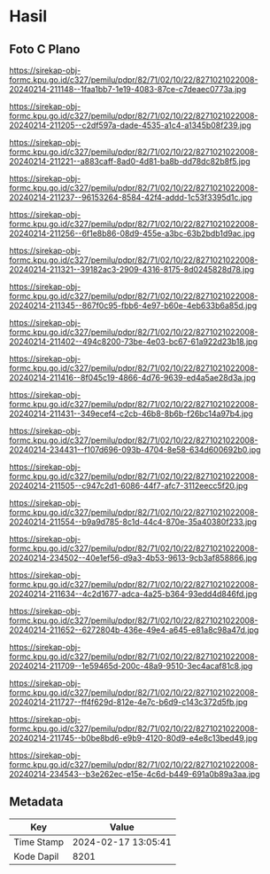 # Hasil

## Foto C Plano

https://sirekap-obj-formc.kpu.go.id/c327/pemilu/pdpr/82/71/02/10/22/8271021022008-20240214-211148--1faa1bb7-1e19-4083-87ce-c7deaec0773a.jpg

https://sirekap-obj-formc.kpu.go.id/c327/pemilu/pdpr/82/71/02/10/22/8271021022008-20240214-211205--c2df597a-dade-4535-a1c4-a1345b08f239.jpg

https://sirekap-obj-formc.kpu.go.id/c327/pemilu/pdpr/82/71/02/10/22/8271021022008-20240214-211221--a883caff-8ad0-4d81-ba8b-dd78dc82b8f5.jpg

https://sirekap-obj-formc.kpu.go.id/c327/pemilu/pdpr/82/71/02/10/22/8271021022008-20240214-211237--96153264-8584-42f4-addd-1c53f3395d1c.jpg

https://sirekap-obj-formc.kpu.go.id/c327/pemilu/pdpr/82/71/02/10/22/8271021022008-20240214-211256--6f1e8b86-08d9-455e-a3bc-63b2bdb1d9ac.jpg

https://sirekap-obj-formc.kpu.go.id/c327/pemilu/pdpr/82/71/02/10/22/8271021022008-20240214-211321--39182ac3-2909-4316-8175-8d0245828d78.jpg

https://sirekap-obj-formc.kpu.go.id/c327/pemilu/pdpr/82/71/02/10/22/8271021022008-20240214-211345--867f0c95-fbb6-4e97-b60e-4eb633b6a85d.jpg

https://sirekap-obj-formc.kpu.go.id/c327/pemilu/pdpr/82/71/02/10/22/8271021022008-20240214-211402--494c8200-73be-4e03-bc67-61a922d23b18.jpg

https://sirekap-obj-formc.kpu.go.id/c327/pemilu/pdpr/82/71/02/10/22/8271021022008-20240214-211416--8f045c19-4866-4d76-9639-ed4a5ae28d3a.jpg

https://sirekap-obj-formc.kpu.go.id/c327/pemilu/pdpr/82/71/02/10/22/8271021022008-20240214-211431--349ecef4-c2cb-46b8-8b6b-f26bc14a97b4.jpg

https://sirekap-obj-formc.kpu.go.id/c327/pemilu/pdpr/82/71/02/10/22/8271021022008-20240214-234431--f107d696-093b-4704-8e58-634d600692b0.jpg

https://sirekap-obj-formc.kpu.go.id/c327/pemilu/pdpr/82/71/02/10/22/8271021022008-20240214-211505--c947c2d1-6086-44f7-afc7-3112eecc5f20.jpg

https://sirekap-obj-formc.kpu.go.id/c327/pemilu/pdpr/82/71/02/10/22/8271021022008-20240214-211554--b9a9d785-8c1d-44c4-870e-35a40380f233.jpg

https://sirekap-obj-formc.kpu.go.id/c327/pemilu/pdpr/82/71/02/10/22/8271021022008-20240214-234502--40e1ef56-d9a3-4b53-9613-9cb3af858866.jpg

https://sirekap-obj-formc.kpu.go.id/c327/pemilu/pdpr/82/71/02/10/22/8271021022008-20240214-211634--4c2d1677-adca-4a25-b364-93edd4d846fd.jpg

https://sirekap-obj-formc.kpu.go.id/c327/pemilu/pdpr/82/71/02/10/22/8271021022008-20240214-211652--6272804b-436e-49e4-a645-e81a8c98a47d.jpg

https://sirekap-obj-formc.kpu.go.id/c327/pemilu/pdpr/82/71/02/10/22/8271021022008-20240214-211709--1e59465d-200c-48a9-9510-3ec4acaf81c8.jpg

https://sirekap-obj-formc.kpu.go.id/c327/pemilu/pdpr/82/71/02/10/22/8271021022008-20240214-211727--ff4f629d-812e-4e7c-b6d9-c143c372d5fb.jpg

https://sirekap-obj-formc.kpu.go.id/c327/pemilu/pdpr/82/71/02/10/22/8271021022008-20240214-211745--b0be8bd6-e9b9-4120-80d9-e4e8c13bed49.jpg

https://sirekap-obj-formc.kpu.go.id/c327/pemilu/pdpr/82/71/02/10/22/8271021022008-20240214-234543--b3e262ec-e15e-4c6d-b449-691a0b89a3aa.jpg


## Metadata

| Key        | Value               |
| ---------- | ------------------- |
| Time Stamp | 2024-02-17 13:05:41 |
| Kode Dapil | 8201                |



